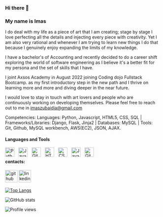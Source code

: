 
### Hi there 👋
### My name is Imas

I do deal with my life as a piece of art that I am creating; stage by stage I love perfecting all the details and injecting every piece with creativity. Yet I am also very rational and whenever I am trying to learn new things I do that because I genuinely enjoy expanding the limits of my knowledge.

I have a bachelor's of Accounting and recently decided to do a career shift exploring the world of software engineering as I believe it's a better fit for my persona and the set of skills that I have.

I joint Axsos Academy in August 2022 joining Coding dojo Fullstack Bootcamp. as my first introductory step in the new path and I thrive on learning more and more and diving deeper in the near future.

I would love to stay in touch with art lovers and people who are continuously working on developing themselves.
Please feel free to reach out to me in imaszubaidia@gmail.com 

Competencies: 
Languages: Python, Javascript, HTML5, CSS, SQL | Frameworks/Libraries: Django, Flask, Jinja2 | Databases: MySQL | Tools: Git, Github, MySQL workbench, AWS(EC2), JSON, AJAX.


#### Languages and Tools
<img align="left" alt="Python" width="30px" style="padding-right:10px;" src="https://cdn.jsdelivr.net/gh/devicons/devicon/icons/python/python-plain.svg" />
<img align="left" alt="Java" width="30px" style="padding-right:10px;" src="https://cdn.jsdelivr.net/gh/devicons/devicon/icons/github/github-original.svg" />
<img align="left" alt="Git" width="30px" style="padding-right:10px;" src="https://cdn.jsdelivr.net/gh/devicons/devicon/icons/git/git-original.svg" />
<img align="left" alt="HTML" width="30px" style="padding-right:10px;" src="https://cdn.jsdelivr.net/gh/devicons/devicon/icons/html5/html5-plain.svg" />
<img align="left" alt="CSS" width="30px" style="padding-right:10px;" src="https://cdn.jsdelivr.net/gh/devicons/devicon/icons/css3/css3-plain.svg" />
<img align="left" alt="JavaScript" width="30px" style="padding-right:10px;" src="https://cdn.jsdelivr.net/gh/devicons/devicon/icons/javascript/javascript-plain.svg" />
<img align="left" alt="GitHub" width="30px" style="padding-right:10px;" src="https://cdn.jsdelivr.net/gh/devicons/devicon/icons/github/github-original.svg" />


<br />

#### contacts:
[<img src='https://cdn.jsdelivr.net/npm/simple-icons@3.0.1/icons/github.svg' alt='github' height='40'>](https://github.com/ImasZubaidia) 
[<img src='https://cdn.jsdelivr.net/npm/simple-icons@3.0.1/icons/linkedin.svg' alt='linkedin' height='40'>](https://www.linkedin.com/in/imas-zubaidia/) 

[![Top Langs](https://github-readme-stats.vercel.app/api/top-langs/?username=ImasZubaidia)](https://github.com/anuraghazra/github-readme-stats)

![GitHub stats](https://github-readme-stats.vercel.app/api?username=ImasZubaidia&show_icons=true)  

![Profile views](https://gpvc.arturio.dev/ImasZubaidia)  

